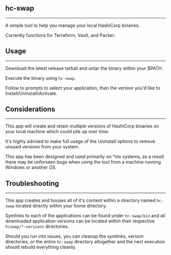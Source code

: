 ## hc-swap
-------------

A simple tool to help you manage your local HashiCorp binaries.

Currently functions for Terraform, Vault, and Packer.

## Usage
-------------

Download the latest release tarball and untar the binary within your $PATH.

Execute the binary using `hc-swap`.

Follow to prompts to select your application, then the version you'd like to Install/Uninstall/Activate.

## Considerations
-------------

This app will create and retain multiple versions of HashiCorp binaries on your local machine which could pile up over time. 

It's highly advised to make full usage of the Uninstall options to remove unused versions from your system.

This app has been designed and used primarily on *nix systems, as a result there may be unforseen bugs when using the tool from a machine running Windows or another OS.

## Troubleshooting
-------------

This app creates and houses all of it's content within a directory named `hc-swap` located directly within your home directory.

Symlinks to each of the applications can be found under `hc-swap/bin` and all downloaded application versions can be located within their respective `hcswap/*-versions` directories.

Should you run into issues, you can cleanup the symlinks, version directories, or the entire `hc-swap` directory altogether and the next execution should rebuild everything cleanly.